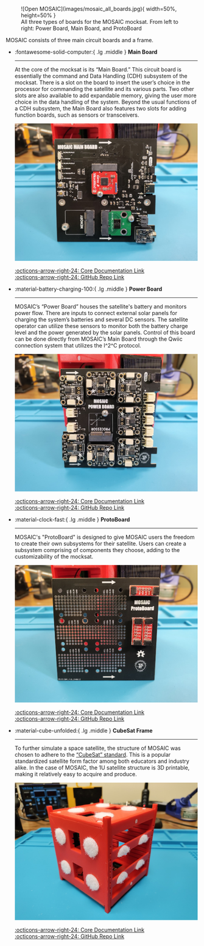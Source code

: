 <figure markdown="span">
 ![Open MOSAIC](images/mosaic_all_boards.jpg){ width=50%, height=50% }
  <figcaption>All three types of boards for the MOSAIC mocksat. From left to right: Power Board, Main Board, and ProtoBoard</figcaption>
</figure>

MOSAIC consists of three main circuit boards and a frame. 

<div class="grid cards" markdown>

-   :fontawesome-solid-computer:{ .lg .middle } __Main Board__

    ---

    At the core of the mocksat is its “Main Board.” This circuit board is essentially the command and Data Handling (CDH) subsystem of the mocksat. There is a slot on the board to insert the user’s choice in the processor for commanding the satellite and its various parts. Two other slots are also available to add expandable memory, giving the user more choice in the data handling of the system. Beyond the usual functions of a CDH subsystem, the Main Board also features two slots for adding function boards, such as sensors or transceivers.
    
    ![MOSAIC Main Board](images/main_board.jpg)

    [:octicons-arrow-right-24: Core Documentation Link](https://www.mosaicsat.org/core_documentation/hardware/main_board/) <br>
    [:octicons-arrow-right-24: GitHub Repo Link](https://github.com/MOSAIC-Satellite/main-board)

-   :material-battery-charging-100:{ .lg .middle } __Power Board__

    ---

    MOSAIC’s “Power Board” houses the satellite's battery and monitors power flow. There are inputs to connect external solar panels for charging the system’s batteries and several DC sensors. The satellite operator can utilize these sensors to monitor both the battery charge level and the power generated by the solar panels. Control of this board can be done directly from MOSAIC’s Main Board through the Qwiic connection system that utilizes the I^2^C protocol.

    
    ![MOSAIC Power Board](images/power_board.jpg)

    [:octicons-arrow-right-24: Core Documentation Link](https://www.mosaicsat.org/core_documentation/hardware/power_board/) <br>
    [:octicons-arrow-right-24: GitHub Repo Link](https://github.com/MOSAIC-Satellite/power-board)

-   :material-clock-fast:{ .lg .middle } __ProtoBoard__

    ---

    MOSAIC's "ProtoBoard" is designed to give MOSAIC users the freedom to create their own subsystems for their satellite. Users can create a subsystem comprising of components they choose, adding to the customizability of the mocksat.

    
    ![MOSAIC ProtoBoard](images/protoboard.jpg)

    [:octicons-arrow-right-24: Core Documentation Link](https://www.mosaicsat.org/core_documentation/hardware/protoboard/) <br>
    [:octicons-arrow-right-24: GitHub Repo Link](https://github.com/MOSAIC-Satellite/protoboard)

-   :material-cube-unfolded:{ .lg .middle } __CubeSat Frame__

    ---

    To further simulate a space satellite, the structure of MOSAIC was chosen to adhere to the [“CubeSat” standard](https://www.cubesat.org/cubesatinfo). This is a popular standardized satellite form factor among both educators and industry alike. In the case of MOSAIC, the 1U satellite structure is 3D printable, making it relatively easy to acquire and produce.

    
    ![MOSAIC Frame](images/frame.jpg)

    [:octicons-arrow-right-24: Core Documentation Link](https://www.mosaicsat.org/core_documentation/hardware/structure/) <br>
    [:octicons-arrow-right-24: GitHub Repo Link](https://github.com/MOSAIC-Satellite/frame)

</div>

